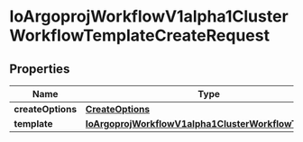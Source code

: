 

# IoArgoprojWorkflowV1alpha1ClusterWorkflowTemplateCreateRequest


## Properties

Name | Type | Description | Notes
------------ | ------------- | ------------- | -------------
**createOptions** | [**CreateOptions**](CreateOptions.md) |  |  [optional]
**template** | [**IoArgoprojWorkflowV1alpha1ClusterWorkflowTemplate**](IoArgoprojWorkflowV1alpha1ClusterWorkflowTemplate.md) |  |  [optional]



